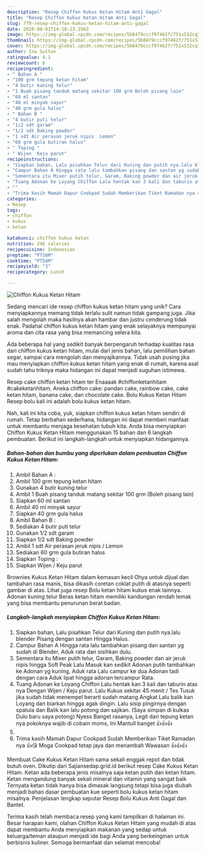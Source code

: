 ```yaml
---
description: "Resep Chiffon Kukus Ketan Hitam Anti Gagal"
title: "Resep Chiffon Kukus Ketan Hitam Anti Gagal"
slug: 779-resep-chiffon-kukus-ketan-hitam-anti-gagal
date: 2020-08-01T14:18:23.256Z
image: https://img-global.cpcdn.com/recipes/5b8479cccf97462f/751x532cq70/chiffon-kukus-ketan-hitam-foto-resep-utama.jpg
thumbnail: https://img-global.cpcdn.com/recipes/5b8479cccf97462f/751x532cq70/chiffon-kukus-ketan-hitam-foto-resep-utama.jpg
cover: https://img-global.cpcdn.com/recipes/5b8479cccf97462f/751x532cq70/chiffon-kukus-ketan-hitam-foto-resep-utama.jpg
author: Ina Sutton
ratingvalue: 4.1
reviewcount: 8
recipeingredient:
- " Bahan A "
- "100 grm tepung ketan hitam"
- "4 butir kuning telur"
- "1 Buah pisang tanduk matang sekitar 100 grm Boleh pisang lain"
- "60 ml santan"
- "40 ml minyak sayur"
- "40 grm gula halus"
- " Bahan B "
- "4 butir puti telur"
- "1/2 sdt garam"
- "1/2 sdt Baking powder"
- "1 sdt Air perasan jeruk nipis  Lemon"
- "60 grm gula butiran halus"
- " Toping "
- " Wijen  Keju parut"
recipeinstructions:
- "Siapkan bahan, Lalu pisahkan Telur dari Kuning dan putih nya.lalu blender Pisang dengan santan Hingga Halus."
- "Campur Bahan A Hingga rata lalu tambahkan pisang dan santan yg sudah di Blender, Aduk rata dan sisihkan dulu."
- "Sementara itu Mixer putih telur, Garam, Baking powder dan air jeruk nipis hingga Soft Peak Lalu Masuk kan sedikit Adonan putih tambahkan ke Adonan yg kuning, Aduk rata Lalu campur ke dua Adonan tadi dengan cara Aduk lipat hingga adonan tercampur Rata."
- "Tuang Adonan ke Loyang Chiffon Lalu hentak kan 3 kali dan taburin atas nya Dengan Wijen / Keju parut. Lalu Kukus sekitar 45 menit / Tes Tusuk jika sudah tidak menempel berarti sudah matang.Angkat Lalu balik kan Loyang dan biarkan hingga agak dingin. Lalu sisip pingirnya dengan spatula dan Balik kan lalu potong dan sajikan. (Saya simpan di kulkas Dulu baru saya potong) Nyess Banget rasanya, Legit dari tepung ketan nya pokoknya wajib di cobain moms, Ini Mantull banget 👍👍👍"
- ""
- "Trima kasih Mamah Dapur Cookpad Sudah Memberikan Tiket Ramadan nya 👍😘 Moga Cookpad tetap jaya dan menambah Wawasan 👍👍👍"
categories:
- Resep
tags:
- chiffon
- kukus
- ketan

katakunci: chiffon kukus ketan 
nutrition: 246 calories
recipecuisine: Indonesian
preptime: "PT16M"
cooktime: "PT54M"
recipeyield: "3"
recipecategory: Lunch

---
```



![Chiffon Kukus Ketan Hitam](https://img-global.cpcdn.com/recipes/5b8479cccf97462f/751x532cq70/chiffon-kukus-ketan-hitam-foto-resep-utama.jpg)

Sedang mencari ide resep chiffon kukus ketan hitam yang unik? Cara menyiapkannya memang tidak terlalu sulit namun tidak gampang juga. Jika salah mengolah maka hasilnya akan hambar dan justru cenderung tidak enak. Padahal chiffon kukus ketan hitam yang enak selayaknya mempunyai aroma dan cita rasa yang bisa memancing selera kita.

Ada beberapa hal yang sedikit banyak berpengaruh terhadap kualitas rasa dari chiffon kukus ketan hitam, mulai dari jenis bahan, lalu pemilihan bahan segar, sampai cara mengolah dan menyajikannya. Tidak usah pusing jika mau menyiapkan chiffon kukus ketan hitam yang enak di rumah, karena asal sudah tahu triknya maka hidangan ini dapat menjadi suguhan istimewa.

Resep cake chiffon ketan hitam ter Enaaaak #chiffonketanhitam #cakeketanhitam. Aneka chiffon cake: pandan cake, rainbow cake, cake ketan hitam, banana cake, dan chocolate cake. Bolu Kukus Ketan Hitam Resep bolu kali ini adalah bolu kukus ketan hitam.


Nah, kali ini kita coba, yuk, siapkan chiffon kukus ketan hitam sendiri di rumah. Tetap berbahan sederhana, hidangan ini dapat memberi manfaat untuk membantu menjaga kesehatan tubuh kita. Anda bisa menyiapkan Chiffon Kukus Ketan Hitam menggunakan 15 bahan dan 6 langkah pembuatan. Berikut ini langkah-langkah untuk menyiapkan hidangannya.

<!--inarticleads1-->

##### Bahan-bahan dan bumbu yang diperlukan dalam pembuatan Chiffon Kukus Ketan Hitam:

1. Ambil  Bahan A :
1. Ambil 100 grm tepung ketan hitam
1. Gunakan 4 butir kuning telur
1. Ambil 1 Buah pisang tanduk matang sekitar 100 grm (Boleh pisang lain)
1. Siapkan 60 ml santan
1. Ambil 40 ml minyak sayur
1. Siapkan 40 grm gula halus
1. Ambil  Bahan B :
1. Sediakan 4 butir puti telur
1. Gunakan 1/2 sdt garam
1. Siapkan 1/2 sdt Baking powder
1. Ambil 1 sdt Air perasan jeruk nipis / Lemon
1. Sediakan 60 grm gula butiran halus
1. Siapkan  Toping :
1. Siapkan  Wijen / Keju parut


Brownies Kukus Ketan Hitam dalam kemasan kecil Ohya untuk dijual dan tambahan rasa manis, bisa dikasih coretan coklat putih di atasnya seperti gambar di atas. Lihat juga resep Bolu ketan hitam kukus enak lainnya. Adonan kuning telur Beras ketan hitam memiliki kandungan rendah lemak yang bisa membantu penurunan berat badan. 

<!--inarticleads2-->

##### Langkah-langkah menyiapkan Chiffon Kukus Ketan Hitam:

1. Siapkan bahan, Lalu pisahkan Telur dari Kuning dan putih nya.lalu blender Pisang dengan santan Hingga Halus.
1. Campur Bahan A Hingga rata lalu tambahkan pisang dan santan yg sudah di Blender, Aduk rata dan sisihkan dulu.
1. Sementara itu Mixer putih telur, Garam, Baking powder dan air jeruk nipis hingga Soft Peak Lalu Masuk kan sedikit Adonan putih tambahkan ke Adonan yg kuning, Aduk rata Lalu campur ke dua Adonan tadi dengan cara Aduk lipat hingga adonan tercampur Rata.
1. Tuang Adonan ke Loyang Chiffon Lalu hentak kan 3 kali dan taburin atas nya Dengan Wijen / Keju parut. Lalu Kukus sekitar 45 menit / Tes Tusuk jika sudah tidak menempel berarti sudah matang.Angkat Lalu balik kan Loyang dan biarkan hingga agak dingin. Lalu sisip pingirnya dengan spatula dan Balik kan lalu potong dan sajikan. (Saya simpan di kulkas Dulu baru saya potong) Nyess Banget rasanya, Legit dari tepung ketan nya pokoknya wajib di cobain moms, Ini Mantull banget 👍👍👍
1. 
1. Trima kasih Mamah Dapur Cookpad Sudah Memberikan Tiket Ramadan nya 👍😘 Moga Cookpad tetap jaya dan menambah Wawasan 👍👍👍


Membuat Cake Kukus Ketan Hitam sama sekali enggak repot dan tidak butuh oven. Dikutip dari Sajiansedap.grid.id berikut resep Cake Kukus Ketan Hitam. Ketan ada beberapa jenis misalnya saja ketan putih dan ketan hitam. Ketan mengandung banyak sekali mineral dan vitamin yang sangat baik Ternyata ketan tidak hanya bisa dimasak langsung tetapi bisa juga diubah menjadi bahan dasar pembuatan kue seperti bolu kukus ketan hitam misalnya. Penjelasan lengkap seputar Resep Bolu Kukus Anti Gagal dan Bantet. 

Terima kasih telah membaca resep yang kami tampilkan di halaman ini. Besar harapan kami, olahan Chiffon Kukus Ketan Hitam yang mudah di atas dapat membantu Anda menyiapkan makanan yang sedap untuk keluarga/teman ataupun menjadi ide bagi Anda yang berkeinginan untuk berbisnis kuliner. Semoga bermanfaat dan selamat mencoba!
